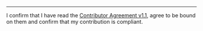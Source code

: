 

______________________________________
I confirm that I have read the [Contributor Agreement v1.1](https://github.com/tegonal/scripts/blob/v1.3.0/.github/Contributor%20Agreement.txt), agree to be bound on them and confirm that my contribution is compliant.
